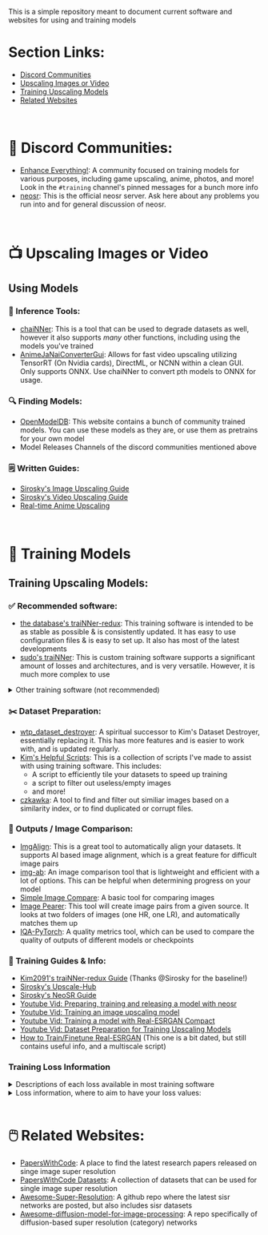 This is a simple repository meant to document current software and websites for using and training models

# Section Links:

- [Discord Communities](https://github.com/Upscale-Community/upscale-resources?tab=readme-ov-file#speech_balloon-discord-communities)
- [Upscaling Images or Video](https://github.com/Upscale-Community/upscale-resources?tab=readme-ov-file#tv-upscaling-images-or-video)
- [Training Upscaling Models](https://github.com/Upscale-Community/upscale-resources?tab=readme-ov-file#running_shirt_with_sash-training-models)
- [Related Websites](https://github.com/Upscale-Community/upscale-resources?tab=readme-ov-file#computer_mouse-related-websites)

<br/>

# :speech_balloon: Discord Communities:
- [Enhance Everything!](https://discord.gg/cpAUpDK): A community focused on training models for various purposes, including game upscaling, anime, photos, and more! Look in the `#training` channel's pinned messages for a bunch more info
- [neosr](https://discord.gg/NN2HGtJ3d6): This is the official neosr server. Ask here about any problems you run into and for general discussion of neosr.

<br/>

# :tv: Upscaling Images or Video
## Using Models
### :wrench: Inference Tools:
- [chaiNNer](https://chainner.app/): This is a tool that can be used to degrade datasets as well, however it also supports *many* other functions, including using the models you've trained
- [AnimeJaNaiConverterGui](https://github.com/the-database/AnimeJaNaiConverterGui): Allows for fast video upscaling utilizing TensorRT (On Nvidia cards), DirectML, or NCNN within a clean GUI. Only supports ONNX. Use chaiNNer to convert pth models to ONNX for usage.

### :mag: Finding Models:
- [OpenModelDB](https://openmodeldb.info): This website contains a bunch of community trained models. You can use these models as they are, or use them as pretrains for your own model
- Model Releases Channels of the discord communities mentioned above

### :spiral_notepad: Written Guides:
- [Sirosky's Image Upscaling Guide](https://github.com/Sirosky/Upscale-Hub/wiki/%F0%9F%93%B7-How-to-Upscale-an-Image-or-Multiple-Images)
- [Sirosky's Video Upscaling Guide](https://github.com/Sirosky/Upscale-Hub/wiki/%F0%9F%93%BA-How-to-Upscale-a-Video)
- [Real-time Anime Upscaling](https://github.com/the-database/mpv-upscale-2x_animejanai)  

<br/>

# :running_shirt_with_sash: Training Models  

## Training Upscaling Models:
### ✅ Recommended software:
- [the database's traiNNer-redux](https://github.com/the-database/traiNNer-redux): This training software is intended to be as stable as possible & is consistently updated. It has easy to use configuration files & is easy to set up. It also has most of the latest developments
- [sudo's traiNNer](https://github.com/styler00dollar/Colab-traiNNer/): This is custom training software supports a significant amount of losses and architectures, and is very versatile. However, it is much more complex to use

<details closed>
<summary>Other training software (not recommended)</summary>
<br>

- [neosr](https://github.com/muslll/neosr): NeoSR is intended to be cutting edge and provide the latest features. However, multiple users have reported slowdowns and instability in recent months. In addition, the project's contentious leadership and selective responsiveness to user reports renders it a poor choice overall.
  - @Phhofm still recommends the software for its feature set and cutting edge implementations

- [traiNNer-redux](https://github.com/joeyballentine/traiNNer-redux): traiNNer-redux is a now unmaintained fork of BasicSR. It added losses such as color and contextual loss  

- [traiNNer-redux-FJ](https://github.com/FlotingDream/traiNNer-redux): A fork of traiNNer-redux by @FloatingJoy#0260 that has additional arch support

- [BasicSR](https://github.com/XPixelGroup/BasicSR): The official training software for many architectures such as ESRGAN and SwinIR

- [Real-ESRGAN](https://github.com/xinntao/Real-ESRGAN): Very similar to BasicSR with a focus on the Real-ESRGAN architecture, including compact models

- [KAIR](https://github.com/cszn/KAIR): Multifunctional training software that supports many arches

- [neosr-extended](https://github.com/Upscale-Community/neosr-extended): NeoSR-extended is a custom fork of NeoSR that adds additional functions/features. It is no longer maintained.
</details>

### :scissors: Dataset Preparation:

- [wtp_dataset_destroyer](https://github.com/umzi2/wtp_dataset_destroyer): A spiritual successor to Kim's Dataset Destroyer, essentially replacing it. This has more features and is easier to work with, and is updated regularly.
- [Kim's Helpful Scripts](https://github.com/Kim2091/helpful-scripts): This is a collection of scripts I've made to assist with using training software. This includes:
   * A script to efficiently tile your datasets to speed up training
   * a script to filter out useless/empty images
   * and more!
- [czkawka](https://github.com/qarmin/czkawka): A tool to find and filter out similiar images based on a similarity index, or to find duplicated or corrupt files.

### :microscope: Outputs / Image Comparison:
- [ImgAlign](https://github.com/sonic41592/ImgAlign): This is a great tool to automatically align your datasets. It supports AI based image alignment, which is a great feature for difficult image pairs
- [img-ab](https://github.com/the-database/img-ab): An image comparison tool that is lightweight and efficient with a lot of options. This can be helpful when determining progress on your model
- [Simple Image Compare](https://github.com/Sirosky/Simple-Image-Compare): A basic tool for comparing images
- [Image Pearer](https://github.com/Sirosky/Image-Pearer): This tool will create image pairs from a given source. It looks at two folders of images (one HR, one LR), and automatically matches them up
- [IQA-PyTorch](https://github.com/chaofengc/IQA-PyTorch): A quality metrics tool, which can be used to compare the quality of outputs of different models or checkpoints

### :memo: Training Guides & Info:
- [Kim2091's traiNNer-redux Guide](https://github.com/the-database/traiNNer-redux/wiki/%F0%9F%93%88-Training%E2%80%90a%E2%80%90Model%E2%80%90in%E2%80%90traiNNer%E2%80%90redux) (Thanks @Sirosky for the baseline!)
- [Sirosky's Upscale-Hub](https://github.com/Sirosky/Upscale-Hub/wiki)
- [Sirosky's NeoSR Guide](https://github.com/Sirosky/Upscale-Hub/wiki/%F0%9F%93%88-Training-a-Model-in-NeoSR)
- [Youtube Vid: Preparing, training and releasing a model with neosr](https://www.youtube.com/watch?v=8XUHbeE8prU)
- [Youtube Vid: Training an image upscaling model](https://www.youtube.com/watch?v=iH7-eYlf7eg)
- [Youtube Vid: Training a model with Real-ESRGAN Compact](https://www.youtube.com/watch?v=l_tZE5l90VY)
- [Youtube Vid: Dataset Preparation for Training Upscaling Models](https://www.youtube.com/watch?v=TBiVIzQkptI)
- [How to Train/Finetune Real-ESRGAN](https://github.com/xinntao/Real-ESRGAN/blob/master/docs/Training.md) (This one is a bit dated, but still contains useful info, and a multiscale script)

### **Training Loss Information**
<details>
<summary>Descriptions of each loss available in most training software</summary>
Here is a brief summary of some of the loss functions that are used for super resolution and image restoration tasks. Thanks to korvin for the info!

1. **L1Loss:** This is the mean absolute error (MAE) between the predicted and target images. It measures the average pixel-wise difference, and is simple to implement and fast to compute. However, it may produce blurry results and does not account for perceptual quality or high-frequency details. It can be used for any type of image. For example, it is suitable for low-level tasks such as denoising or inpainting, but also super resolution. It can be combined with other losses such as perceptual loss or GAN loss to improve the results.

2. **LRGBLoss:** This is a variant of L1Loss that computes the MAE separately for each color channel (red, green, blue) and then averages them. It is similar to L1Loss in terms of advantages and disadvantages, but it may be more sensitive to color differences. It can be used for any type of images, but it may not be optimal for grayscale images or images with different color spaces3.

3. **PerceptualLoss:** This is a loss function that uses a pre-trained network, such as VGG, to extract high-level features from the predicted and target images and then computes the MAE (or other measures) between them. It aims to capture the perceptual similarity and semantic content of the images, rather than the pixel-wise difference. It can produce more natural and realistic results, especially for high-level tasks such as super resolution or style transfer. However, it is computationally expensive, requires regularization and hyper-parameter tuning, and involves a large network trained on an unrelated task. It can be used for any type of images, but it may not be optimal for low-level tasks or images with different domains24.

4. **ContextualLoss:** This is a loss function that measures the similarity between two images based on the distribution of local patches. It uses a cosine similarity metric to compare the patches and then aggregates them using a generalized mean function. It can capture both global and local structures, as well as texture and style information. It can produce more diverse and detailed results, especially for texture synthesis or style transfer. However, it is computationally expensive, requires patch size selection and normalization, and may not be robust to geometric transformations or occlusions. It can be used for any type of images, but it may not be optimal for images with large variations or complex semantics5.

5. **ColorLoss:** There are many types of color loss. An explicit example would be this: a loss function that measures the color difference between two images using the CIEDE2000 formula, which is based on the human perception of color and accounts for factors such as luminance, hue, chroma, and contrast. It can produce more accurate and consistent color reproduction, especially for color enhancement or correction. However, it is computationally expensive, requires color space conversion and calibration, and may not capture other aspects of image quality such as sharpness or noise. It can be used for any type of images, but it may not be optimal for grayscale images or images with different color spaces.

6. **AverageLoss:** This is a loss function that computes the average of multiple loss functions, such as L1Loss, PerceptualLoss, ColorLoss, etc. It can combine the advantages of different losses and balance their trade-offs. It can produce more comprehensive and satisfactory results, especially for multi-objective tasks such as super resolution with color enhancement. It is very lightweight, but with some implementations can require fine-tuning. It can be used for any type of images, but it may not be optimal for single-objective tasks or tasks with conflicting objectives.

7. **GANLoss:** This is a loss function that uses a generative adversarial network (GAN) to discriminate between the predicted and target images. It aims to fool the discriminator network into thinking that the predicted image is real and indistinguishable from the target image. It can produce more sharp and realistic results, especially for high-level tasks such as super resolution or style transfer. However, it is computationally expensive, requires careful design and training of the discriminator network, and may suffer from instability or mode collapse issues. It can be used for any type of images, but it may not be optimal for low-level tasks or tasks with limited data.
</details>

<details>
<summary>Loss information, where to aim to have your loss values:</summary>

- **Most Losses:**: Aim for a value of 0. Lower is better.
- **GAN**: Ideal value varies with implementation.
- **SSIM**: Aim for a value of 1. Higher is better.

Metrics:
- **PSNR**: No specific target value. Higher is better.

**Example:**
- A loss value of 4.1821e-04 (0.00041821 in decimal) is better than 4.1821e-01 (0.41821) for the main losses. A value closer to 0 is ideal in this scenario.
- A loss value of 2.5325e+03 (2532.5 in decimal) is considered bad, as it's very high. You should tweak your config accordingly.

</details>

<br/>

# :computer_mouse: Related Websites: 

- [PapersWithCode](https://paperswithcode.com/task/image-super-resolution/latest): A place to find the latest research papers released on singe image super resolution
- [PapersWithCode Datasets](https://paperswithcode.com/datasets?task=image-super-resolution): A collection of datasets that can be used for single image super resolution
- [Awesome-Super-Resolution](https://github.com/ChaofWang/Awesome-Super-Resolution): A github repo where the latest sisr networks are posted, but also includes sisr datasets
- [Awesome-diffusion-model-for-image-processing](https://github.com/lixinustc/awesome-diffusion-model-for-image-processing): A repo specifically of diffusion-based super resolution (category) networks
